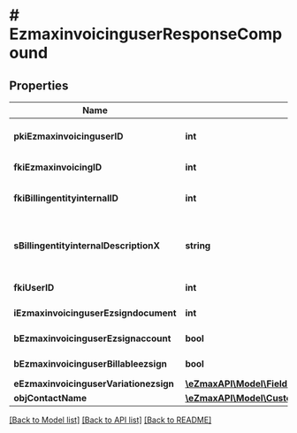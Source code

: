 # # EzmaxinvoicinguserResponseCompound

## Properties

Name | Type | Description | Notes
------------ | ------------- | ------------- | -------------
**pkiEzmaxinvoicinguserID** | **int** | The unique ID of the Ezmaxinvoicinguser | [optional]
**fkiEzmaxinvoicingID** | **int** | The unique ID of the Ezmaxinvoicing | [optional]
**fkiBillingentityinternalID** | **int** | The unique ID of the Billingentityinternal. |
**sBillingentityinternalDescriptionX** | **string** | The description of the Billingentityinternal in the language of the requester |
**fkiUserID** | **int** | The unique ID of the User |
**iEzmaxinvoicinguserEzsigndocument** | **int** | The number of ezsign documents |
**bEzmaxinvoicinguserEzsignaccount** | **bool** | Whether there is an eZsign account |
**bEzmaxinvoicinguserBillableezsign** | **bool** | Whether it is billable for eZsign |
**eEzmaxinvoicinguserVariationezsign** | [**\eZmaxAPI\Model\FieldEEzmaxinvoicinguserVariationezsign**](FieldEEzmaxinvoicinguserVariationezsign.md) |  |
**objContactName** | [**\eZmaxAPI\Model\CustomContactNameResponse**](CustomContactNameResponse.md) |  |

[[Back to Model list]](../../README.md#models) [[Back to API list]](../../README.md#endpoints) [[Back to README]](../../README.md)
